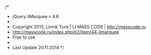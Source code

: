 /*
 * jQuery liMarquee v 4.6
 *
 * Copyright 2013, Linnik Yura | LI MASS CODE | http://masscode.ru
 * http://masscode.ru/index.php/k2/item/44-limarquee
 * Free to use
 *
 * Last Update 20.11.2014
 */
